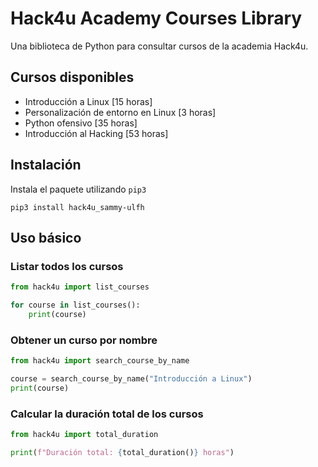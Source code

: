 # Hack4u Academy Courses Library

Una biblioteca de Python para consultar cursos de la academia Hack4u.
## Cursos disponibles

- Introducción a Linux [15 horas]
- Personalización de entorno en Linux [3 horas]
- Python ofensivo [35 horas]
- Introducción al Hacking [53 horas]

## Instalación

Instala el paquete utilizando `pip3`

```python3	
pip3 install hack4u_sammy-ulfh
```

## Uso básico

### Listar todos los cursos

```python
from hack4u import list_courses

for course in list_courses():
	print(course)
```

### Obtener un curso por nombre

```python
from hack4u import search_course_by_name

course = search_course_by_name("Introducción a Linux")
print(course)
```


### Calcular la duración total de los cursos

```python
from hack4u import total_duration

print(f"Duración total: {total_duration()} horas")
```


